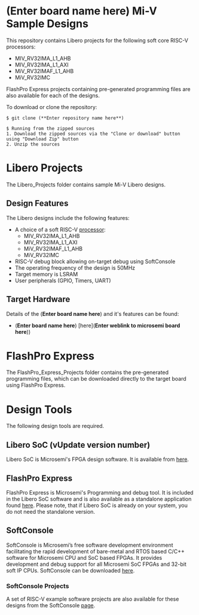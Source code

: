# (**Enter board name here**) Mi-V Sample Designs

This repository contains Libero projects for the following soft core RISC-V processors:
- MIV_RV32IMA_L1_AHB
- MIV_RV32IMA_L1_AXI
- MiV_RV32IMAF_L1_AHB
- MiV_RV32IMC

FlashPro Express projects containing pre-generated programming files are also available for each of the designs.

To download or clone the repository:

    $ git clone (**Enter repository name here**)

    $ Running from the zipped sources
    1. Download the zipped sources via the "Clone or download" button using "Download Zip" button
    2. Unzip the sources


# Libero Projects
The Libero_Projects folder contains sample Mi-V Libero designs.

## Design Features
The Libero designs include the following features:
* A choice of a soft RISC-V [processor](https://github.com/RISCV-on-Microsemi-FPGA/CPUs):
  - MIV_RV32IMA_L1_AHB
  - MIV_RV32IMA_L1_AXI
  - MiV_RV32IMAF_L1_AHB
  - MiV_RV32IMC
* RISC-V debug block allowing on-target debug using SoftConsole
* The operating frequency of the design is 50MHz
* Target memory is LSRAM
* User peripherals (GPIO, Timers, UART)

## Target Hardware
Details of the (**Enter board name here**) and it's features can be found:
* (**Enter board name here**)  [here](**Enter weblink to microsemi board here**))

# FlashPro Express
The FlashPro_Express_Projects folder contains the pre-generated programming files, which can be downloaded directly to the target board using FlashPro Express.

# Design Tools
The following design tools are required.

## Libero SoC **(vUpdate version number)**
Libero SoC is Microsemi's FPGA design software.
It is available from [here](https://www.microsemi.com/products/fpga-soc/design-resources/design-software/libero-soc#downloads).

## FlashPro Express
FlashPro Express is Microsemi's Programming and debug tool. It is included in the Libero SoC software and is also
available as a standalone application found [here](http://www.microsemi.com/products/fpga-soc/design-resources/programming/flashpro#software). Please note, that if Libero SoC is already on your system, you do not need
the standalone version.

## SoftConsole
SoftConsole is Microsemi’s free software development environment facilitating the rapid development of bare-metal and RTOS based C/C++ software for Microsemi CPU and SoC based FPGAs. It provides development and debug support for all Microsemi SoC FPGAs and 32-bit soft IP CPUs. SoftConsole can be downloaded [here](https://www.microsemi.com/product-directory/design-tools/4879-softconsole).  

### SoftConsole Projects
A set of RISC-V example software projects are also available for these designs from the SoftConsole [page](https://github.com/RISCV-on-Microsemi-FPGA/SoftConsole).

